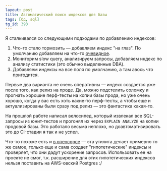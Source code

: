 ```yaml
---
layout: post
title: Автоматический поиск индексов для базы
tags: [бд, sql]
tg_id: 393
---
```

Я сталкивался со следующими подходами по добавлению индексов:
1. Что-то стало тормозить — добавляем индекс "на глаз". По умолчанию добавляем на что-то [очевидное](https://dba.stackexchange.com/questions/31514/how-do-i-know-what-indexes-to-create-for-a-table).
2. Мониторим slow query, анализируем запросы, добавляем индекс по анализу статистики (это обычно выделенные DBA).
3. Добавляем индексы на все поля по умолчанию, а там авось что пригодится.

Первые два варианта не очень оперативны — индекс создается уже после того, как релиз на проде. Да, можно подстелить соломку и прогнать хорошие перф-тесты на копии базы прода, но уже очень хорошо, когда у вас есть хоть какие-то перф-тесты, а чтобы еще и актуализированы были сразу под релиз — это фантастика какая-то.

На прошлой работе написал велосипед, который извлекал все SQL-запросы из юнит-тестов и прогонял их через `EXPLAIN ANALYZE` на копии продовой базы. Это работало весьма неплохо, но доавтоматизировать это до CI-стадии я так и не успел.

Что-то похоже есть и [в опенсорсе](https://github.com/ankane/dexter) — эта утилита делает примерно то же самое, только еще и сама создает "гипотетические" индексы и проверяет, что они дадут ускорение запросов. Использовать ее на проекте не смог, т.к. расширение для этих гипотетических индексов нельзя поставить на AWS-овский Postgres :/


